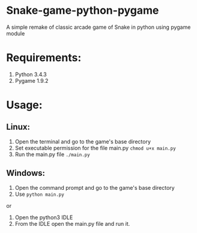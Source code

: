 # Snake-game-python-pygame
A simple remake of classic arcade game of Snake in python using pygame module

Requirements:
==============================================================
1. Python 3.4.3
2. Pygame 1.9.2

Usage:
==============================================================

Linux:
--------------------------------------------------------------
1. Open the terminal and go to the game's base directory
2. Set executable permission for the file main.py
  `chmod u+x main.py`
3. Run the main.py file
  `./main.py`

Windows:
---------------------------------------------------------------
1. Open the command prompt and go to the game's base directory
2. Use `python main.py`

or

1. Open the python3 IDLE  
2. From the IDLE open the main.py file and run it.
